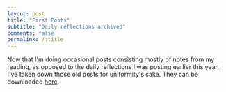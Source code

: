 ```yaml
---
layout: post
title: "First Posts"
subtitle: "Daily reflections archived"
comments: false
permalink: /:title
---
```


Now that I'm doing occasional posts consisting mostly of notes from my reading, as opposed to the daily reflections I was posting earlier this year, I've taken down those old posts for uniformity's sake. They can be downloaded [here](https://www.dropbox.com/s/s4z2szig1idjd8b/LectioHumanaFirstPosts.zip?dl=1).